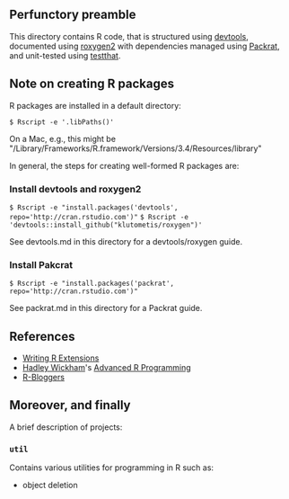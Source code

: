 ## Perfunctory preamble

This directory contains R code, that is structured using [devtools](https://github.com/hadley/devtools), documented using
[roxygen2](https://github.com/klutometis/roxygen) with dependencies managed using [Packrat](https://rstudio.github.io/packrat/),
and unit-tested using [testthat](https://github.com/hadley/testthat). 

## Note on creating R packages

R packages are installed in a default directory:

`$ Rscript -e '.libPaths()'`

On a Mac, e.g., this might be "/Library/Frameworks/R.framework/Versions/3.4/Resources/library"

In general, the steps for creating well-formed R packages are:

### Install devtools and roxygen2

`$ Rscript -e "install.packages('devtools', repo='http://cran.rstudio.com')"`
`$ Rscript -e 'devtools::install_github("klutometis/roxygen")'`

See devtools.md in this directory for a devtools/roxygen guide.

### Install Pakcrat

`$ Rscript -e "install.packages('packrat', repo='http://cran.rstudio.com')"`

See packrat.md in this directory for a Packrat guide.

## References

* [Writing R Extensions](https://cran.r-project.org/doc/manuals/R-exts.html)
* [Hadley Wickham](http://hadley.nz)'s [Advanced R Programming](https://adv-r.hadley.nz)
* [R-Bloggers](https://www.r-bloggers.com)

## Moreover, and finally

A brief description of projects:

### `util`

Contains various utilities for programming in R such as:
* object deletion
